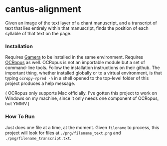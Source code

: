 # cantus-alignment

Given an image of the text layer of a chant manuscript, and a transcript of text that lies entirely within that manuscript, finds the position of each syllable of that text on the page.

### Installation

Requires [Gamera](https://gamera.informatik.hsnr.de/) to be installed in the same environment.
Requires [OCRopus](https://github.com/tmbdev/ocropy) as well. OCRopus is not an importable module but a set of command-line tools. Follow the installation instructions on their github. The important thing, whether installed globally or to a virtual environment, is that typing ```ocropy-rpred -h``` in a shell opened to the top-level folder of this project produces a help message.

( OCRopus only supports Mac officially. I've gotten this project to work on Windows on my machine, since it only needs one component of OCRopus, but YMMV.)

### How To Run
Just does one file at a time, at the moment. Given ```filename``` to process, this project will look for files at ```./png/filename_text.png``` and ```./png/filename_transcript.txt```.
